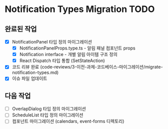 # Notification Types Migration TODO

## 완료된 작업

- [x] NotificationPanel 타입 정의 마이그레이션
  - [x] NotificationPanelProps.type.ts - 알림 패널 컴포넌트 props
  - [x] Notification interface - 개별 알림 아이템 구조 정의
  - [x] React Dispatch 타입 통합 (SetStateAction)
- [x] 코드 리뷰 완료 (code-reviews/3-이전-과제-코드베이스-마이그레이션/migrate-notification-types.md)
- [x] 이슈 파일 업데이트

## 다음 작업

- [ ] OverlapDialog 타입 정의 마이그레이션
- [ ] ScheduleList 타입 정의 마이그레이션
- [ ] 컴포넌트 마이그레이션 (calendars, event-forms 디렉토리)
